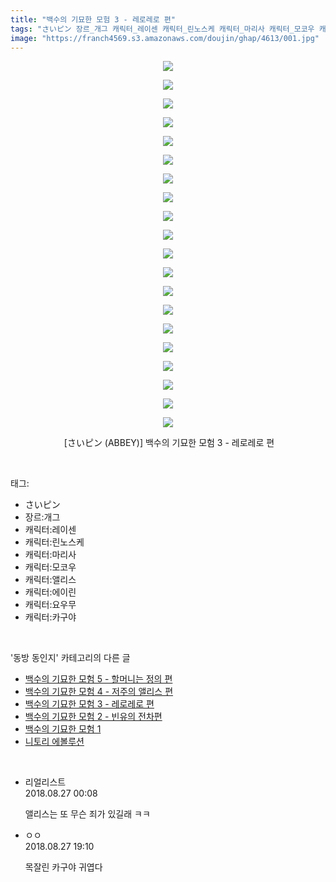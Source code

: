 ```yaml
---
title: "백수의 기묘한 모험 3 - 레로레로 편"
tags: "さいピン 장르_개그 캐릭터_레이센 캐릭터_린노스케 캐릭터_마리사 캐릭터_모코우 캐릭터_앨리스 캐릭터_에이린 캐릭터_요우무 캐릭터_카구야 abbey 동방_동인지"
image: "https://franch4569.s3.amazonaws.com/doujin/ghap/4613/001.jpg"
---
```

<div class="article">
<p style="text-align: center; clear: none; float: none;"><img src="{{ site.imgserver2 }}/ghap/4613/001.jpg"/></p>
<p style="text-align: center; clear: none; float: none;"><img src="{{ site.imgserver2 }}/ghap/4613/002.jpg"/></p>
<p style="text-align: center; clear: none; float: none;"><img src="{{ site.imgserver2 }}/ghap/4613/003.jpg"/></p>
<p style="text-align: center; clear: none; float: none;"><img src="{{ site.imgserver2 }}/ghap/4613/004.jpg"/></p>
<p style="text-align: center; clear: none; float: none;"><img src="{{ site.imgserver2 }}/ghap/4613/005.jpg"/></p>
<p style="text-align: center; clear: none; float: none;"><img src="{{ site.imgserver2 }}/ghap/4613/006.jpg"/></p>
<p style="text-align: center; clear: none; float: none;"><img src="{{ site.imgserver2 }}/ghap/4613/007.jpg"/></p>
<p style="text-align: center; clear: none; float: none;"><img src="{{ site.imgserver2 }}/ghap/4613/008.jpg"/></p>
<p style="text-align: center; clear: none; float: none;"><img src="{{ site.imgserver2 }}/ghap/4613/009.jpg"/></p>
<p style="text-align: center; clear: none; float: none;"><img src="{{ site.imgserver2 }}/ghap/4613/010.jpg"/></p>
<p style="text-align: center; clear: none; float: none;"><img src="{{ site.imgserver2 }}/ghap/4613/011.jpg"/></p>
<p style="text-align: center; clear: none; float: none;"><img src="{{ site.imgserver2 }}/ghap/4613/012.jpg"/></p>
<p style="text-align: center; clear: none; float: none;"><img src="{{ site.imgserver2 }}/ghap/4613/013.jpg"/></p>
<p style="text-align: center; clear: none; float: none;"><img src="{{ site.imgserver2 }}/ghap/4613/014.jpg"/></p>
<p style="text-align: center; clear: none; float: none;"><img src="{{ site.imgserver2 }}/ghap/4613/015.jpg"/></p>
<p style="text-align: center; clear: none; float: none;"><img src="{{ site.imgserver2 }}/ghap/4613/016.jpg"/></p>
<p style="text-align: center; clear: none; float: none;"><img src="{{ site.imgserver2 }}/ghap/4613/017.jpg"/></p>
<p style="text-align: center; clear: none; float: none;"><img src="{{ site.imgserver2 }}/ghap/4613/018.jpg"/></p>
<p style="text-align: center; clear: none; float: none;"><img src="{{ site.imgserver2 }}/ghap/4613/019.jpg"/></p>
<p style="text-align: center; clear: none; float: none;"><img src="{{ site.imgserver2 }}/ghap/4613/020.jpg"/></p>
<p style="text-align: center; clear: none; float: none;"> [さいピン (ABBEY)] 백수의 기묘한 모험 3 - 레로레로 편</p>
</div><br/>
<div class="tagTrail">
<p>태그: </p>
<ul>
<li>さいピン</li>
<li>장르:개그</li>
<li>캐릭터:레이센</li>
<li>캐릭터:린노스케</li>
<li>캐릭터:마리사</li>
<li>캐릭터:모코우</li>
<li>캐릭터:앨리스</li>
<li>캐릭터:에이린</li>
<li>캐릭터:요우무</li>
<li>캐릭터:카구야</li>
</ul>
</div><br/>
<div class="another">
<p>'동방 동인지' 카테고리의 다른 글</p>
<ul>
<li><a href="/ghap_4615">백수의 기묘한 모험 5 - 할머니는 정의 편</a></li>
<li><a href="/ghap_4614">백수의 기묘한 모험 4 - 저주의 앨리스 편</a></li>
<li><a href="/ghap_4613">백수의 기묘한 모험 3 - 레로레로 편</a></li>
<li><a href="/ghap_4612">백수의 기묘한 모험 2 - 빈유의 전차편</a></li>
<li><a href="/ghap_4611">백수의 기묘한 모험 1</a></li>
<li><a href="/ghap_4609">니토리 에볼루션</a></li>
</ul>
</div><br/>
<div class="cb_module cb_fluid">
<div class="cb_wrt cb_profile">
<div class="comment">
<ul>
<li class="cb_thumb_off" id="comment15318203">
<div class="cb_comment_area">
<div class="cb_info_area">
<div class="cb_section">
<span class="cb_nick_name">리얼리스트</span>
</div>
<div class="cb_section">
<span class="cb_date">2018.08.27 00:08 </span>
</div>
</div>
<div class="cb_dsc_comment">
<p class="cb_dsc">
											앨리스는 또 무슨 죄가 있길래 ㅋㅋ
										</p>
</div>
</div></li>
<li class="cb_thumb_off" id="comment15319001">
<div class="cb_comment_area">
<div class="cb_info_area">
<div class="cb_section">
<span class="cb_nick_name">ㅇㅇ</span>
</div>
<div class="cb_section">
<span class="cb_date">2018.08.27 19:10 </span>
</div>
</div>
<div class="cb_dsc_comment">
<p class="cb_dsc">
											목잘린 카구야 귀엽다
										</p>
</div>
</div></li>
</ul>
</div>
</div><!-- commentList close -->
</div><br/>
